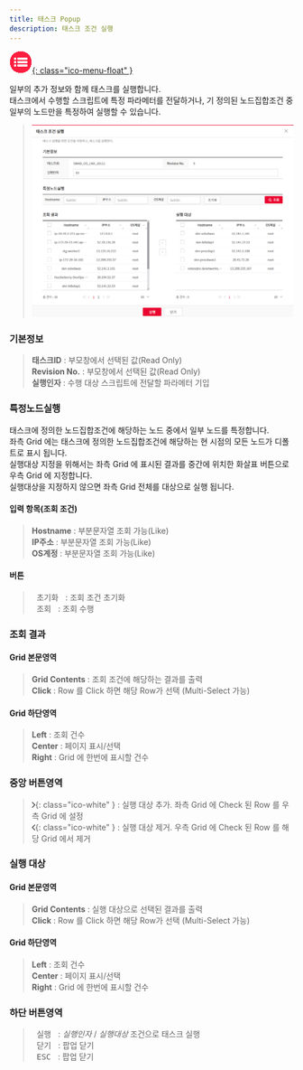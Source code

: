 ```yaml
---
title: 태스크 Popup
description: 태스크 조건 실행
---
```


<link rel="stylesheet" type="text/css" href="../css/opme.css">

<!-- Defined -->
[popup-execution-condition]: img/popup-execution-condition.png
[arrow-right]: img/icon/ico-arrow-right.png
[arrow-left]: img/icon/ico-arrow-left.png

<!-- Floating Menu -->
[menu]: index.html "목차"
[ico-menu]: img/icon/ico-menu.png
[![목차][ico-menu]{: class="ico-menu-float" }][menu]


일부의 추가 정보와 함께 태스크를 실행합니다.  
태스크에서 수행할 스크립트에 특정 파라메터를 전달하거나, 기 정의된 노드집합조건 중 일부의 노드만을 특정하여 실행할 수 있습니다.  

>![태스크조건실행][popup-execution-condition]

### 기본정보
> **태스크ID** : 부모창에서 선택된 값(Read Only)  
> **Revision No.** : 부모창에서 선택된 값(Read Only)  
> **실행인자** : 수행 대상 스크립트에 전달할 파라메터 기입  

### 특정노드실행
태스크에 정의한 노드집합조건에 해당하는 노드 중에서 일부 노드를 특정합니다.  
좌측 Grid 에는 태스크에 정의한 노드집합조건에 해당하는 현 시점의 모든 노드가 디폴트로 표시 됩니다.  
실행대상 지정을 위해서는 좌측 Grid 에 표시된 결과를 중간에 위치한 화살표 버튼으로 우측 Grid 에 지정합니다.  
실행대상을 지정하지 않으면 좌측 Grid 전체를 대상으로 실행 됩니다.

#### 입력 항목(조회 조건)
> **Hostname** : 부분문자열 조회 가능(Like)  
> **IP주소** : 부분문자열 조회 가능(Like)  
> **OS계정** : 부분문자열 조회 가능(Like)

#### 버튼
> <kbd class="btn-gray">&nbsp;초기화&nbsp;</kbd> : 조회 조건 초기화  
> <kbd class="btn-red">&nbsp;조회&nbsp;</kbd> : 조회 수행  
 
### 조회 결과

#### Grid 본문영역
> **Grid Contents** : 조회 조건에 해당하는 결과를 출력  
> **Click** : Row 를 Click 하면 해당 Row가 선택 (Multi-Select 가능)
 
#### Grid 하단영역
> **Left** : 조회 건수  
> **Center** : 페이지 표시/선택  
> **Right** : Grid 에 한번에 표시할 건수  

### 중앙 버튼영역
> ![추가][arrow-right]{: class="ico-white" } : 실행 대상 추가. 좌측 Grid 에 Check 된 Row 를 우측 Grid 에 설정  
> ![제거][arrow-left]{: class="ico-white" } : 실행 대상 제거. 우측 Grid 에 Check 된 Row 를 해당 Grid 에서 제거

### 실행 대상

#### Grid 본문영역
> **Grid Contents** : 실행 대상으로 선택된 결과를 출력  
> **Click** : Row 를 Click 하면 해당 Row가 선택 (Multi-Select 가능)

#### Grid 하단영역
> **Left** : 조회 건수  
> **Center** : 페이지 표시/선택  
> **Right** : Grid 에 한번에 표시할 건수

### 하단 버튼영역
> <kbd class="btn-red">&nbsp;실행&nbsp;</kbd> : *실행인자* / *실행대상* 조건으로 태스크 실행  
> <kbd class="btn-gray">&nbsp;닫기&nbsp;</kbd> : 팝업 닫기  
> <kbd class="btn-gray">&nbsp;ESC&nbsp;</kbd> : 팝업 닫기  
